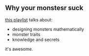 ## Why your monstesr suck
[this playlist](https://www.youtube.com/watch?v=npuPxUibO7Y&list=PL79lki1PRx4P_J0B-dbycohupbY_owlp-) talks about:
- designing monsters mathematically
- monster traits
- knowledge and secrets

it's awesome.
